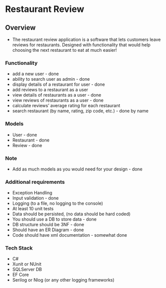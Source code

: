 # Restaurant Review 

## Overview 

- The restaurant review application is a software that lets customers leave reviews for restaurants. Designed with functionality that would help choosing the next restaurant to eat at much easier! 

### Functionality 

- add a new user - done
- ability to search user as admin - done
- display details of a restaurant for user - done
- add reviews to a restaurant as a user
- view details of restaurants as a user - done
- view reviews of restaurants as a user - done
- calculate reviews’ average rating for each restaurant
- search restaurant (by name, rating, zip code, etc.) - done by name

### Models 

- User - done
- Restaurant - done
- Review - done

### Note 
- Add as much models as you would need for your design - done

### Additional requirements
- Exception Handling
- Input validation - done
- Logging (to a file, no logging to the console)
- At least 10 unit tests
- Data should be persisted, (no data should be hard coded)
- You should use a DB to store data - done
- DB structure should be 3NF - done
- Should have an ER Diagram - done
- Code should have xml documentation - somewhat done

### Tech Stack 
- C# 
- Xunit or NUnit
- SQLServer DB 
- EF Core 
- Serilog or Nlog (or any other logging frameworks) 

 